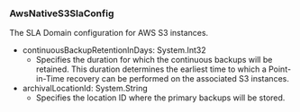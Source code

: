 ### AwsNativeS3SlaConfig
The SLA Domain configuration for AWS S3 instances.

- continuousBackupRetentionInDays: System.Int32
  - Specifies the duration for which the continuous backups will be retained. This duration determines the earliest time to which a Point-in-Time recovery can be performed on the associated S3 instances.
- archivalLocationId: System.String
  - Specifies the location ID where the primary backups will be stored.
